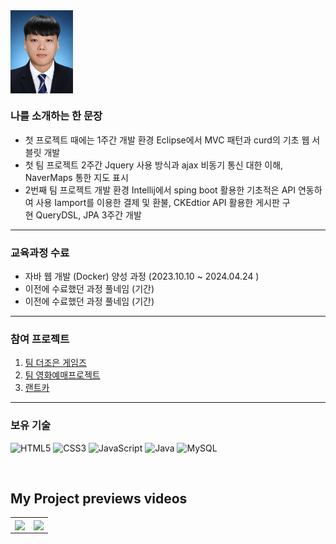 <img align="center" src="https://github.com/Tyrano1129/Tyrano1129/blob/3e184fa4aef4a9ee7dee1e4e09a6ef3963f4bd83/upload/%EB%B0%98%EB%AA%85%ED%95%A8.jpg?raw=true" width="100"/>
<br>

### 나를 소개하는 한 문장 
- 첫 프로젝트 때에는 1주간 개발 환경 Eclipse에서 MVC 패턴과 curd의 기초 웹 서블릿 개발
- 첫 팀 프로젝트 2주간 Jquery 사용 방식과 ajax 비동기 통신 대한 이해, NaverMaps 통한 지도 표시
- 2번째 팀 프로젝트 개발 환경 Intellij에서 sping boot 활용한 기초적은 API 연동하여 사용 Iamport를 이용한 결제 및 환불, CKEdtior API 활용한 게시판 구현 QueryDSL, JPA 3주간 개발
--- 

### 교육과정 수료 
* 자바 웹 개발 (Docker) 양성 과정 (2023.10.10 ~ 2024.04.24 )
* 이전에 수료했던 과정 풀네임 (기간)
* 이전에 수료했던 과정 풀네임 (기간)

---

### 참여 프로젝트 
1. [팀 더조은 게임즈](https://www.notion.so/e5b9b3b048104d71880d2cf50aff2949)
2. [팀 영화예매프로젝트](https://www.notion.so/4-kobis-ba174932b1ee40b79bddb9a47d35ba67)
3. [랜트카](https://www.notion.so/Rantcar-c9bf016575a149f3a30b934215b0d83f)

---

### 보유 기술 

![HTML5](https://img.shields.io/badge/-HTML5-F05032?style=for-the-badge&logo=html5&logoColor=ffffff)
![CSS3](https://img.shields.io/badge/-CSS3-007ACC?style=for-the-badge&logo=css3)
![JavaScript](https://img.shields.io/badge/-JavaScript-%23F7DF1C?style=for-the-badge&logo=javascript&logoColor=000000&labelColor=%23F7DF1C&color=%23FFCE5A)
![Java](https://img.shields.io/badge/HTML5-E34F26?style=flat-square&logo=html5&logoColor=white)
![MySQL](https://img.shields.io/badge/MariaDB-003545?style=flat-square&logo=mariaDB&logoColor=white)

<br>

<h2>My Project previews videos</h2>
<table>
  <tbody>
    <tr>
      <td>
        <a href="https://youtu.be/QXYB2vH2ezU" title="더조은 게임즈">
          <img align="center" src="https://github.com/Tyrano1129/tyrano1129.github.io/blob/b79ecf1301c9f008bb5c56413cee2fa81ab7a7d8/resources/images/%EB%8D%94%EC%A1%B0%EC%9D%80%20%EA%B2%8C%EC%9E%84%EC%A6%88.gif" width="300px" >
        </a>
      </td>
      <td>
      <a href="https://youtu.be/StSwwFNsDIE" title="프로젝트2">
          <img align="center" src="https://github.com/Tyrano1129/tyrano1129.github.io/blob/b79ecf1301c9f008bb5c56413cee2fa81ab7a7d8/resources/images/%EC%98%81%ED%99%94%20%EC%98%88%EB%A7%A4.gif" width="300px" >
        </a>
      </td>
<!--       <td>
       <a href="https://www.youtube.com/본인프로젝트시연유트브" title="프로젝트3">
          <img align="center" src="https://github.com/yeonmitc/yeonmitc/blob/main/upload/profile.PNG?raw=true" width="300px" >
        </a>
      </td> -->
    </tr>
  </tbody>
</table>

<br/>
<br/>
